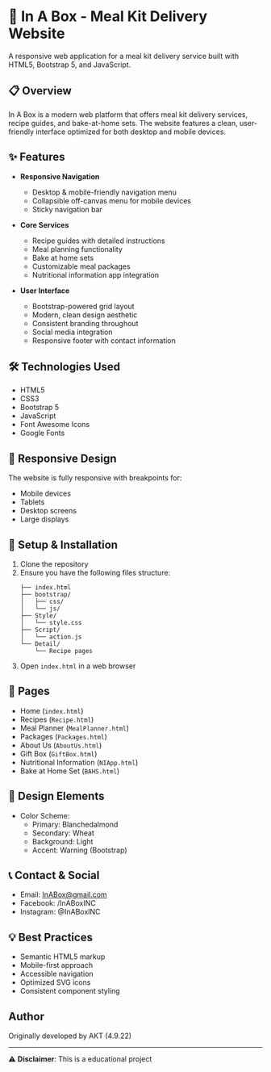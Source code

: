 # 🎁 In A Box - Meal Kit Delivery Website

A responsive web application for a meal kit delivery service built with HTML5, Bootstrap 5, and JavaScript.

## 📋 Overview

In A Box is a modern web platform that offers meal kit delivery services, recipe guides, and bake-at-home sets. The website features a clean, user-friendly interface optimized for both desktop and mobile devices.

## ✨ Features

- **Responsive Navigation**
  - Desktop & mobile-friendly navigation menu
  - Collapsible off-canvas menu for mobile devices
  - Sticky navigation bar

- **Core Services**
  - Recipe guides with detailed instructions
  - Meal planning functionality
  - Bake at home sets
  - Customizable meal packages
  - Nutritional information app integration

- **User Interface**
  - Bootstrap-powered grid layout
  - Modern, clean design aesthetic
  - Consistent branding throughout
  - Social media integration
  - Responsive footer with contact information

## 🛠️ Technologies Used

- HTML5
- CSS3
- Bootstrap 5
- JavaScript
- Font Awesome Icons
- Google Fonts

## 📱 Responsive Design

The website is fully responsive with breakpoints for:
- Mobile devices
- Tablets
- Desktop screens
- Large displays

## 🔧 Setup & Installation

1. Clone the repository
2. Ensure you have the following files structure:
   ```
   ├── index.html
   ├── bootstrap/
   │   ├── css/
   │   └── js/
   ├── Style/
   │   └── style.css
   ├── Script/
   │   └── action.js
   └── Detail/
       └── Recipe pages
   ```
3. Open `index.html` in a web browser

## 📄 Pages

- Home (`index.html`)
- Recipes (`Recipe.html`)
- Meal Planner (`MealPlanner.html`)
- Packages (`Packages.html`)
- About Us (`AboutUs.html`)
- Gift Box (`GiftBox.html`)
- Nutritional Information (`NIApp.html`)
- Bake at Home Set (`BAHS.html`)

## 🎨 Design Elements

- Color Scheme:
  - Primary: Blanchedalmond
  - Secondary: Wheat
  - Background: Light
  - Accent: Warning (Bootstrap)

## 📞 Contact & Social

- Email: InABox@gmail.com
- Facebook: /InABoxINC
- Instagram: @InABoxINC

## 💡 Best Practices

- Semantic HTML5 markup
- Mobile-first approach
- Accessible navigation
- Optimized SVG icons
- Consistent component styling

## Author

Originally developed by AKT (4.9.22)

---

⚠️ **Disclaimer**: This is a educational project
